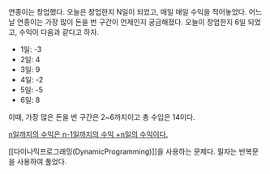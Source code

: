 연종이는 창업했다. 오늘은 창업한지 N일이 되었고, 매일 매일 수익을 적어놓았다.
어느 날 연종이는 가장 많이 돈을 번 구간이 언제인지 궁금해졌다.
오늘이 창업한지 6일 되었고, 수익이 다음과 같다고 하자.

- 1일: -3
- 2일:  4
- 3일:  9
- 4일: -2
- 5일: -5
- 6일:  8

이때, 가장 많은 돈을 번 구간은 2~6까지이고 총 수입은 14이다.

<u>n일까지의 수익은 n-1일까지의 수익 +n일의 수익이다. </u>

[[다이나믹프로그래밍(DynamicProgramming)]]을 사용하는 문제다.
필자는 반복문을 사용하여 풀었다.
